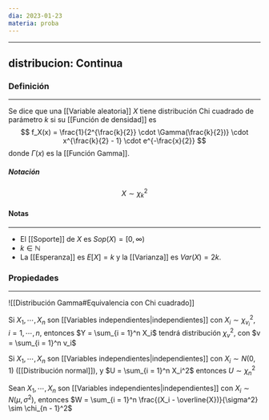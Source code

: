 ```yaml
---
dia: 2023-01-23
materia: proba
---
```

---
distribucion: Continua
---

### Definición
---
Se dice que una [[Variable aleatoria]] $X$ tiene distribución Chi cuadrado de parámetro $k$ si su [[Función de densidad]] es $$ f_X(x) = \frac{1}{2^{\frac{k}{2}} \cdot \Gamma(\frac{k}{2})} \cdot x^{\frac{k}{2} - 1} \cdot e^{-\frac{x}{2}} $$ donde $\Gamma(x)$ es la [[Función Gamma]].

##### Notación
$$ X \sim \chi_k^2 $$

#### Notas
---
* El [[Soporte]] de $X$ es $Sop(X) = [0, \infty)$
* $k \in \mathbb{N}$
* La [[Esperanza]] es $E[X] = k$ y la [[Varianza]] es $Var(X) = 2k$.

### Propiedades
---
![[Distribución Gamma#Equivalencia con Chi cuadrado]]

Si $X_1, \cdots, X_n$ son [[Variables independientes|independientes]] con $X_i \sim \chi_{v_i}^2$, $i =1, \cdots, n$, entonces $Y = \sum_{i = 1}^n X_i$ tendrá distribución $\chi_v^2$, con $v = \sum_{i = 1}^n v_i$

Si $X_1, \cdots, X_n$ son [[Variables independientes|independientes]] con $X_i \sim N(0,1)$ ([[Distribución normal]]), y $U = \sum_{i = 1}^n X_i^2$ entonces $U \sim \chi_n^2$

Sean $X_1, \cdots, X_n$ son [[Variables independientes|independientes]] con $X_i \sim N(\mu, \sigma^2)$, entonces $W = \sum_{i = 1}^n \frac{(X_i - \overline{X})}{\sigma^2} \sim \chi_{n  - 1}^2$